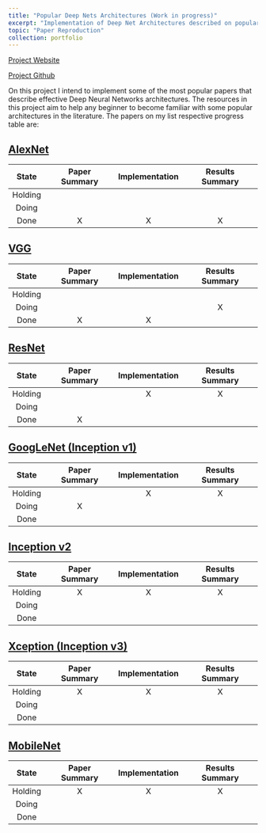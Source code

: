 ```yaml
---
title: "Popular Deep Nets Architectures (Work in progress)"
excerpt: "Implementation of Deep Net Architectures described on popular papers. Pytorch as main tool. <br/>"
topic: "Paper Reproduction"
collection: portfolio
---
```


[Project Website](https://netopedro.github.io/Popular-Deep-Nets-Architectures-Pytorch)

[Project Github](https://github.com/NetoPedro/Popular-Deep-Nets-Architectures-Pytorch)


On this project I intend to implement some of the most popular papers that describe effective Deep Neural Networks architectures. The resources in this project aim to help any beginner to become familiar with some popular architectures in the literature. The papers on my list respective progress table are: 

## [AlexNet](https://papers.nips.cc/paper/4824-imagenet-classification-with-deep-convolutional-neural-networks)


State| Paper Summary      | Implementation   | Results Summary  |
:-------------: | :-------------: |:-------------:| :-------------:|
Holding | | | |
Doing | |  |   |
Done | X|  X|  X|

## [VGG](https://arxiv.org/pdf/1409.1556.pdf)

State| Paper Summary      | Implementation   | Results Summary  |
:-------------: | :-------------: |:-------------:| :-------------:|
Holding |  | | |
Doing |  |  |  X |
Done | X | X |    |

## [ResNet](https://arxiv.org/abs/1704.06904)

State| Paper Summary      | Implementation   | Results Summary  |
:-------------: | :-------------: |:-------------:| :-------------:|
Holding |  | X| X|
Doing | |  |   |
Done | X |  |    |

## [GoogLeNet (Inception v1)](https://arxiv.org/abs/1409.4842)

State| Paper Summary      | Implementation   | Results Summary  |
:-------------: | :-------------: |:-------------:| :-------------:|
Holding |  | X| X|
Doing | X |  |   |
Done | |  |    |

## [Inception v2](https://arxiv.org/abs/1512.00567)

State| Paper Summary      | Implementation   | Results Summary  |
:-------------: | :-------------: |:-------------:| :-------------:|
Holding | X | X| X|
Doing | |  |   |
Done | |  |    |

## [Xception (Inception v3)](https://arxiv.org/abs/1610.02357)

State| Paper Summary      | Implementation   | Results Summary  |
:-------------: | :-------------: |:-------------:| :-------------:|
Holding | X | X| X|
Doing | |  |   |
Done | |  |    |

## [MobileNet](https://arxiv.org/abs/1704.04861)

State| Paper Summary      | Implementation   | Results Summary  |
:-------------: | :-------------: |:-------------:| :-------------:|
Holding | X | X| X|
Doing | |  |   |
Done | |  |    |
